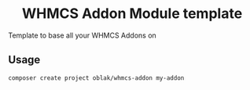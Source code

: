<div align="center">

# WHMCS Addon Module template

</div>

Template to base all your WHMCS Addons on

## Usage

```bash
composer create project oblak/whmcs-addon my-addon
```
